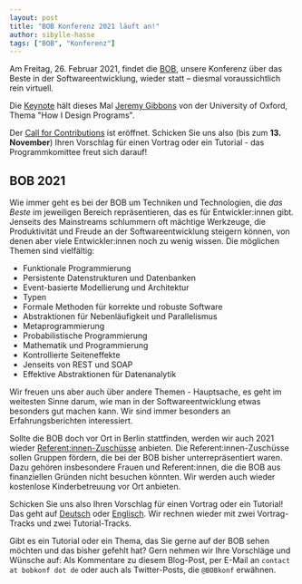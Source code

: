 ```yaml
---
layout: post
title: "BOB Konferenz 2021 läuft an!"
author: sibylle-hasse
tags: ["BOB", "Konferenz"]
---
```


Am Freitag, 26. Februar 2021, findet die
[BOB](http://bobkonf.de/2021/), unsere Konferenz über das Beste in der
Softwareentwicklung, wieder statt – diesmal voraussichtlich rein virtuell.

Die [Keynote](http://bobkonf.de/2021/gibbons.html) hält dieses Mal [Jeremy Gibbons](http://www.cs.ox.ac.uk/people/jeremy.gibbons/) von der University of Oxford, Thema "How I Design Programs".

Der [Call for Contributions](http://bobkonf.de/2021/cfc.html) ist
eröffnet.  Schicken Sie uns also (bis zum **13. November**) 
Ihren Vorschlag für einen Vortrag oder ein Tutorial - das
Programmkomittee freut sich darauf!

<!-- more start -->

## BOB 2021

Wie immer geht es bei der BOB um Techniken und Technologien, die
*das Beste* im jeweiligen Bereich repräsentieren, das es für
Entwickler:innen gibt.  Jenseits des Mainstreams schlummern oft mächtige
Werkzeuge, die Produktivität und Freude an der Softwareentwicklung
steigern können, von denen aber viele Entwickler:innen noch zu wenig
wissen.  Die möglichen Themen sind vielfältig:

- Funktionale Programmierung
- Persistente Datenstrukturen und Datenbanken
- Event-basierte Modellierung und Architektur
- Typen
- Formale Methoden für korrekte und robuste Software
- Abstraktionen für Nebenläufigkeit und Parallelismus
- Metaprogrammierung
- Probabilistische Programmierung
- Mathematik und Programmierung
- Kontrollierte Seiteneffekte
- Jenseits von REST und SOAP
- Effektive Abstraktionen für Datenanalytik

Wir freuen uns aber auch über andere Themen - Hauptsache, es geht im
weitesten Sinne darum, wie man in der Softwareentwicklung etwas
besonders gut machen kann.
Wir sind immer besonders an Erfahrungsberichten interessiert.

Sollte die BOB doch vor Ort in Berlin stattfinden, werden wir auch 2021 wieder
[Referent:innen-Zuschüsse](http://bobkonf.de/2019/de/speaker-grants.html)
anbieten. Die Referent:innen-Zuschüsse sollen Gruppen fördern, die bei der
BOB bisher unterrepräsentiert waren. Dazu gehören insbesondere Frauen
und Referent:innen, die die BOB aus finanziellen Gründen nicht besuchen
könnten. Wir werden auch wieder kostenlose Kinderbetreuung vor Ort
anbieten.

Schicken Sie uns also Ihren Vorschlag für einen Vortrag oder
ein Tutorial!  Das geht auf
[Deutsch](http://bobkonf.de/2020/de/cfc.html) oder
[Englisch](http://bobkonf.de/2020/en/cfc.html).  Wir rechnen wieder
mit zwei Vortrag-Tracks und zwei Tutorial-Tracks.

Gibt es ein Tutorial oder ein Thema, das Sie gerne auf der BOB
sehen möchten und das bisher gefehlt hat?  Gern nehmen wir Ihre
Vorschläge und Wünsche auf: Als Kommentare zu diesem Blog-Post, per
E-Mail an `contact at bobkonf dot de` oder auch als
Twitter-Posts, die `@BOBkonf` erwähnen.

<!-- more end -->

